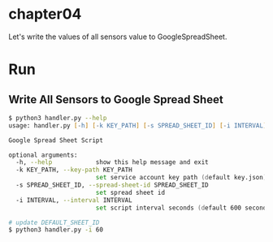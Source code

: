 # chapter04
Let's write the values of all sensors value to GoogleSpreadSheet.

# Run
## Write All Sensors to Google Spread Sheet
```zsh
$ python3 handler.py --help
usage: handler.py [-h] [-k KEY_PATH] [-s SPREAD_SHEET_ID] [-i INTERVAL]

Google Spread Sheet Script

optional arguments:
  -h, --help            show this help message and exit
  -k KEY_PATH, --key-path KEY_PATH
                        set service account key path (default key.json)
  -s SPREAD_SHEET_ID, --spread-sheet-id SPREAD_SHEET_ID
                        set spread sheet id
  -i INTERVAL, --interval INTERVAL
                        set script interval seconds (default 600 seconds)

# update DEFAULT_SHEET_ID
$ python3 handler.py -i 60
```